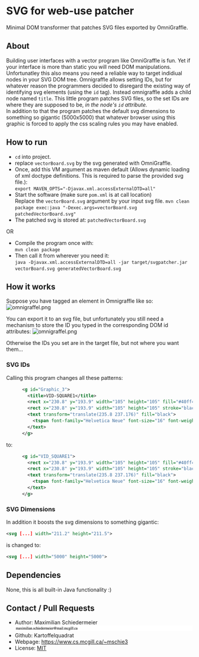# SVG for web-use patcher

Minimal DOM transformer that patches SVG files exported by OmniGraffle.

## About

Building user interfaces with a vector program like OmniGraffle is fun. Yet if your interface is more than static you will need DOM manipulations. Unfortunatley this also means you need a reliable way to target indidiual nodes in your SVG DOM tree. Omnigraffle allows setting IDs, but for whatever reason the programmers decided to disregard the existing way of identifying svg elements (using the ```id``` tag). Instead omnigraffle adds a child node named ```title```.
This little program patches SVG files, so the set IDs are where they are supposed to be, *in the node's ```id``` attribute.*  
In addition to that the program patches the default svg dimensions to something so gigantic (5000x5000) that whatever browser using this graphic is forced to apply the css scaling rules you may have enabled.

## How to run

 * ```cd``` into project.
 * replace ```vectorBoard.svg``` by the svg generated with OmniGraffle.
 * Once, add this VM argument as maven default (Allows dynamic loading of xml doctype definitions. This is required to parse the provided svg file.):  
 ```export MAVEN_OPTS="-Djavax.xml.accessExternalDTD=all"```
 * Start the software (make sure ```pom.xml``` is at call location)  
 Replace the ```vectorBoard.svg``` argument by your input svg file.
```mvn clean package exec:java "-Dexec.args=vectorBoard.svg patchedVectorBoard.svg"```
 * The patched svg is stored at: ```patchedVectorBoard.svg```
 
 OR
 
  * Compile the program once with:  
  ```mvn clean package```
  * Then call it from wherever you need it:  
  ```java -Djavax.xml.accessExternalDTD=all -jar target/svgpatcher.jar vectorBoard.svg generatedVectorBoard.svg```

## How it works

Suppose you have tagged an element in Omnigraffle like so:  
![omnigraffel.png](markdown/omnigraffle.png)

You can export it to an svg file, but unfortunately you still need a mechanism to store the ID you typed in the corresponding DOM id attributes:
![omnigraffel.png](markdown/export.png)

Otherwise the IDs you set are in the target file, but not where you want them... 

### SVG IDs

Calling this program changes all these patterns:  
```xml
      <g id="Graphic_3">
        <title>VID-SQUARE1</title>
        <rect x="230.8" y="193.9" width="105" height="105" fill="#40ff40"/>
        <rect x="230.8" y="193.9" width="105" height="105" stroke="black" stroke-linecap="round" stroke-linejoin="round" stroke-width="1"/>
        <text transform="translate(235.8 237.176)" fill="black">
          <tspan font-family="Helvetica Neue" font-size="16" font-weight="400" fill="black" x="34.156" y="15">361</tspan>
        </text>
      </g>
```

to:  
```xml
      <g id="VID_SQUARE1">
        <rect x="230.8" y="193.9" width="105" height="105" fill="#40ff40"/>
        <rect x="230.8" y="193.9" width="105" height="105" stroke="black" stroke-linecap="round" stroke-linejoin="round" stroke-width="1"/>
        <text transform="translate(235.8 237.176)" fill="black">
          <tspan font-family="Helvetica Neue" font-size="16" font-weight="400" fill="black" x="34.156" y="15">361</tspan>
        </text>
      </g>
```

### SVG Dimensions

In addition it boosts the svg dimensions to something gigantic:
```xml
<svg [...] width="211.2" height="211.5">
```

is changed to:  
```xml
<svg [...] width="5000" height="5000">
```


## Dependencies

None, this is all built-in Java functionality  :)

## Contact / Pull Requests

 * Author: Maximilian Schiedermeier ![email](markdown/email.png)
 * Github: Kartoffelquadrat
 * Webpage: https://www.cs.mcgill.ca/~mschie3
 * License: [MIT](https://opensource.org/licenses/MIT)


